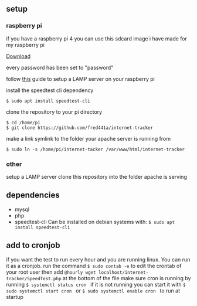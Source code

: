 ## setup

### raspberry pi
if you have a raspberry pi 4 you can use this sdcard image i have made for my raspberry pi

[Download](https://mega.nz/file/ahJhXY6R#cbc_UOvZmL6-UwzJy4G-QG-O64hVrVQ_88GAyv8wVlE)

every password has been set to "password"

follow [this](https://randomnerdtutorials.com/raspberry-pi-apache-mysql-php-lamp-server/) guide to setup a LAMP server on your raspberry pi

install the speedtest cli dependency

```$ sudo apt install speedtest-cli ```

clone the repository to your pi directory
```
$ cd /home/pi
$ git clone https://github.com/fred441a/internet-tracker
```
make a link symlink to the folder your apache server is running from

```$ sudo ln -s /home/pi/internet-tacker /var/www/html/internet-tracker ```

### other
setup a LAMP server
clone this repository into the folder apache is serving


## dependencies
 - mysql
 - php
 - speedtest-cli
 Can be installed on debian systems with:
 ```$ sudo apt install speedtest-cli ```

## add to cronjob
if you want the test to run every hour and you are running linux. You can run it as a cronjob.
run the command ```$ sudo contab -e``` to edit the crontab of your root user
then add ``` @hourly wget localhost/internet-tracker/SpeedTest.php ``` at the bottom of the file
make sure cron is running by running ```$ systemctl status cron ``` 
if it is not running you can start it with ```$ sudo systemctl start cron ``` or ```$ sudo systemctl enable cron ``` to run at startup
